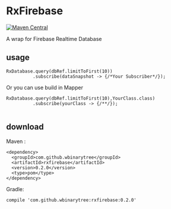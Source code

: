 RxFirebase
==========

[![Maven Central](https://img.shields.io/badge/jcenter-v0.2.0-green.svg)](https://bintray.com/phoenixwyd/maven/RxFirebase)


A wrap for Firebase Realtime Database

usage
-----
```
RxDatabase.query(dbRef.limitToFirst(10))
          .subscribe(dataSnapshot -> {/*Your Subscriber*/});
```

Or you can use build in Mapper

```
RxDatabase.query(dbRef.limitToFirst(10),YourClass.class)
          .subscribe(yourClass -> {/**/});
                  
```

download
--------

  Maven :
```
<dependency>
  <groupId>com.github.wbinarytree</groupId>
  <artifactId>rxfirebase</artifactId>
  <version>0.2.0</version>
  <type>pom</type>
</dependency>
```

  Gradle:
```
compile 'com.github.wbinarytree:rxfirebase:0.2.0'
```




